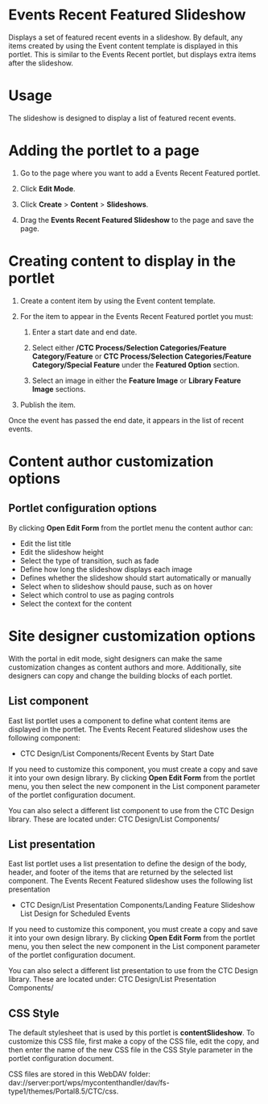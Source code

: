 # Events Recent Featured Slideshow

Displays a set of featured recent events in a slideshow. By default, any items created by using the Event content template is displayed in this portlet. This is similar to the Events Recent portlet, but displays extra items after the slideshow.


# Usage

The slideshow is designed to display a list of featured recent events.

# Adding the portlet to a page

1.  Go to the page where you want to add a Events Recent Featured portlet.

2.  Click **Edit Mode**.

3.  Click **Create** \> **Content** \> **Slideshows**.

4.  Drag the **Events Recent Featured Slideshow** to the page and save the page.


# Creating content to display in the portlet

1.  Create a content item by using the Event content template.

2.  For the item to appear in the Events Recent Featured portlet you must:

    1.  Enter a start date and end date.

    2.  Select either **/CTC Process/Selection Categories/Feature Category/Feature** or **CTC Process/Selection Categories/Feature Category/Special Feature** under the **Featured Option** section.

    3.  Select an image in either the **Feature Image** or **Library Feature Image** sections.

3.  Publish the item.


Once the event has passed the end date, it appears in the list of recent events.

# Content author customization options

## Portlet configuration options

By clicking **Open Edit Form** from the portlet menu the content author can:

-   Edit the list title
-   Edit the slideshow height
-   Select the type of transition, such as fade
-   Define how long the slideshow displays each image
-   Defines whether the slideshow should start automatically or manually
-   Select when to slideshow should pause, such as on hover
-   Select which control to use as paging controls
-   Select the context for the content

# Site designer customization options

With the portal in edit mode, sight designers can make the same customization changes as content authors and more. Additionally, site designers can copy and change the building blocks of each portlet.

## List component

East list portlet uses a component to define what content items are displayed in the portlet. The Events Recent Featured slideshow uses the following component:

-   CTC Design/List Components/Recent Events by Start Date

If you need to customize this component, you must create a copy and save it into your own design library. By clicking **Open Edit Form** from the portlet menu, you then select the new component in the List component parameter of the portlet configuration document.

You can also select a different list component to use from the CTC Design library. These are located under: CTC Design/List Components/

## List presentation

East list portlet uses a list presentation to define the design of the body, header, and footer of the items that are returned by the selected list component. The Events Recent Featured slideshow uses the following list presentation

-   CTC Design/List Presentation Components/Landing Feature Slideshow List Design for Scheduled Events

If you need to customize this component, you must create a copy and save it into your own design library. By clicking **Open Edit Form** from the portlet menu, you then select the new component in the List component parameter of the portlet configuration document.

You can also select a different list presentation to use from the CTC Design library. These are located under: CTC Design/List Presentation Components/

## CSS Style

The default stylesheet that is used by this portlet is **contentSlideshow**. To customize this CSS file, first make a copy of the CSS file, edit the copy, and then enter the name of the new CSS file in the CSS Style parameter in the portlet configuration document.

CSS files are stored in this WebDAV folder: dav://server:port/wps/mycontenthandler/dav/fs-type1/themes/Portal8.5/CTC/css.


